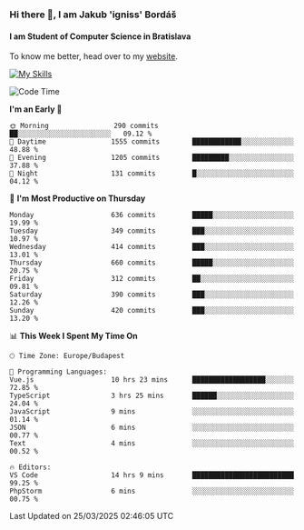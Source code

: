 ### Hi there 👋, I am Jakub 'igniss' Bordáš

#### I am Student of Computer Science in Bratislava
To know me better, head over to my [website](https://bordas.sk).

[![My Skills](https://skillicons.dev/icons?i=js,typescript,html,css,figma,svelte,vue,next,postgresql,nest,express,nodejs)](https://bordas.sk)


<!--START_SECTION:waka-->
![Code Time](http://img.shields.io/badge/Code%20Time-1%2C749%20hrs%2027%20mins-blue)

**I'm an Early 🐤** 

```text
🌞 Morning                290 commits         ██░░░░░░░░░░░░░░░░░░░░░░░   09.12 % 
🌆 Daytime                1555 commits        ████████████░░░░░░░░░░░░░   48.88 % 
🌃 Evening                1205 commits        █████████░░░░░░░░░░░░░░░░   37.88 % 
🌙 Night                  131 commits         █░░░░░░░░░░░░░░░░░░░░░░░░   04.12 % 
```
📅 **I'm Most Productive on Thursday** 

```text
Monday                   636 commits         █████░░░░░░░░░░░░░░░░░░░░   19.99 % 
Tuesday                  349 commits         ███░░░░░░░░░░░░░░░░░░░░░░   10.97 % 
Wednesday                414 commits         ███░░░░░░░░░░░░░░░░░░░░░░   13.01 % 
Thursday                 660 commits         █████░░░░░░░░░░░░░░░░░░░░   20.75 % 
Friday                   312 commits         ██░░░░░░░░░░░░░░░░░░░░░░░   09.81 % 
Saturday                 390 commits         ███░░░░░░░░░░░░░░░░░░░░░░   12.26 % 
Sunday                   420 commits         ███░░░░░░░░░░░░░░░░░░░░░░   13.20 % 
```


📊 **This Week I Spent My Time On** 

```text
🕑︎ Time Zone: Europe/Budapest

💬 Programming Languages: 
Vue.js                   10 hrs 23 mins      ██████████████████░░░░░░░   72.85 % 
TypeScript               3 hrs 25 mins       ██████░░░░░░░░░░░░░░░░░░░   24.04 % 
JavaScript               9 mins              ░░░░░░░░░░░░░░░░░░░░░░░░░   01.14 % 
JSON                     6 mins              ░░░░░░░░░░░░░░░░░░░░░░░░░   00.77 % 
Text                     4 mins              ░░░░░░░░░░░░░░░░░░░░░░░░░   00.52 % 

🔥 Editors: 
VS Code                  14 hrs 9 mins       █████████████████████████   99.25 % 
PhpStorm                 6 mins              ░░░░░░░░░░░░░░░░░░░░░░░░░   00.75 % 
```


 Last Updated on 25/03/2025 02:46:05 UTC
<!--END_SECTION:waka-->
